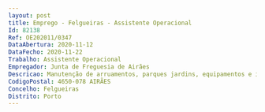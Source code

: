 ```yaml
--- 
layout: post
title: Emprego - Felgueiras - Assistente Operacional
Id: 82138
Ref: OE202011/0347
DataAbertura: 2020-11-12
DataFecho: 2020-11-22
Trabalho: Assistente Operacional
Empregador: Junta de Freguesia de Airães
Descricao: Manutenção de arruamentos, parques jardins, equipamentos e instalações Manutenção de equipamentos e instalações no cemitério
CodigoPostal: 4650-078 AIRÃES
Concelho: Felgueiras
Distrito: Porto
--- 
```

